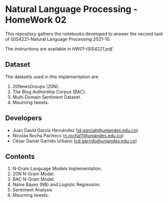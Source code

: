 # Natural Language Processing - HomeWork 02
This repository gathers the notebooks developed to answer the second task of
ISIS4221-Natural Language Processing 2021-10.

The instructions are available in _HW01-ISIS4221.pdf_.

## Dataset
The datasets used in this implementation are:
1. 20NewsGroups (20N).
2. The Blog Authorship Corpus (BAC).
3. Multi-Domain Sentiment Dataset.
4. Mourning tweets.

## Developers
* Juan David García Hernández (jd.garciah@uniandes.edu.co)
* Nicolás Rocha Pacheco (n.rocha11@uniandes.edu.co)
* César Daniel Garrido Urbano (cd.garrido@uniandes.edu.co)

## Contents
1. N-Gram Language Models Implementation.
  1. 20N N-Gram Model.
  2. BAC N-Gram Model.
2. Naive Bayes (NB) and Logistic Regression.
3. Sentiment Analysis
4. Mourning tweets.
